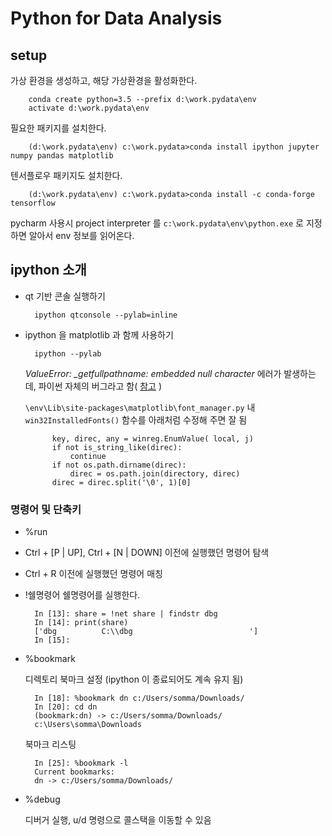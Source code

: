 # Python for Data Analysis

## setup

가상 환경을 생성하고, 해당 가상환경을 활성화한다.

        conda create python=3.5 --prefix d:\work.pydata\env
        activate d:\work.pydata\env

필요한 패키지를 설치한다.

        (d:\work.pydata\env) c:\work.pydata>conda install ipython jupyter numpy pandas matplotlib

텐서플로우 패키지도 설치한다.

        (d:\work.pydata\env) c:\work.pydata>conda install -c conda-forge tensorflow

pycharm 사용시 project interpreter 를 `c:\work.pydata\env\python.exe` 로 지정하면 알아서 env 정보를 읽어온다.

## ipython 소개

* qt 기반 콘솔 실행하기

        ipython qtconsole --pylab=inline

* ipython 을 matplotlib 과 함께 사용하기

        ipython --pylab

    *ValueError: _getfullpathname: embedded null character* 에러가 발생하는데, 파이썬 자체의 버그라고 함( [참고](http://stackoverflow.com/questions/34004063/error-on-import-matplotlib-pyplot-on-anaconda3-for-windows-10-home-64-bit-pc) )

    `\env\Lib\site-packages\matplotlib\font_manager.py` 내 `win32InstalledFonts()` 함수를 아래처럼 수정해 주면 잘 됨

            key, direc, any = winreg.EnumValue( local, j)
            if not is_string_like(direc):
                continue
            if not os.path.dirname(direc):
                direc = os.path.join(directory, direc)
            direc = direc.split('\0', 1)[0]


### 명령어 및 단축키

* %run

* Ctrl + [P | UP], Ctrl + [N | DOWN]
    이전에 실행했던 명령어 탐색

* Ctrl + R
    이전에 실행했던 명령어 매칭

* !쉘명령어
    쉘명령어를 실행한다.

        In [13]: share = !net share | findstr dbg
        In [14]: print(share)
        ['dbg          C:\\dbg                          ']
        In [15]:

* %bookmark

    디렉토리 북마크 설정 (ipython 이 종료되어도 계속 유지 됨)

        In [18]: %bookmark dn c:/Users/somma/Downloads/
        In [20]: cd dn
        (bookmark:dn) -> c:/Users/somma/Downloads/
        c:\Users\somma\Downloads

    북마크 리스팅

        In [25]: %bookmark -l
        Current bookmarks:
        dn -> c:/Users/somma/Downloads/

* %debug

    디버거 실행, u/d 명령으로 콜스택을 이동할 수 있음




